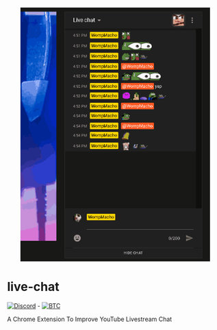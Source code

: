 <p align="center">
  <img width="443" height="592" src="/src/assets/gif/emotesMenu.gif">
</p>

# live-chat 
[![Discord](https://img.shields.io/discord/238458588169895937?label=Discord&style=plastic)](https://discord.gg/pVNnTDA)  -  [![BTC](https://img.shields.io/static/v1?label=BTC&style=plastic&message=3QkKHVyT1nZLEeH8f77bUhXorXKPQs5gzN&color=red)](/src/assets/img/btc.JPG)

A Chrome Extension To Improve YouTube Livestream Chat
